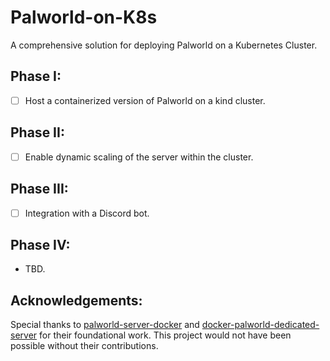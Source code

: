 # Palworld-on-K8s
A comprehensive solution for deploying Palworld on a Kubernetes Cluster.

## Phase I:
- [ ] Host a containerized version of Palworld on a kind cluster.

## Phase II:
- [ ] Enable dynamic scaling of the server within the cluster.

## Phase III:
- [ ] Integration with a Discord bot.

## Phase IV:
- TBD.

## Acknowledgements:
Special thanks to [palworld-server-docker](https://github.com/thijsvanloef/palworld-server-docker) and [docker-palworld-dedicated-server](https://github.com/jammsen/docker-palworld-dedicated-server) for their foundational work. This project would not have been possible without their contributions.

